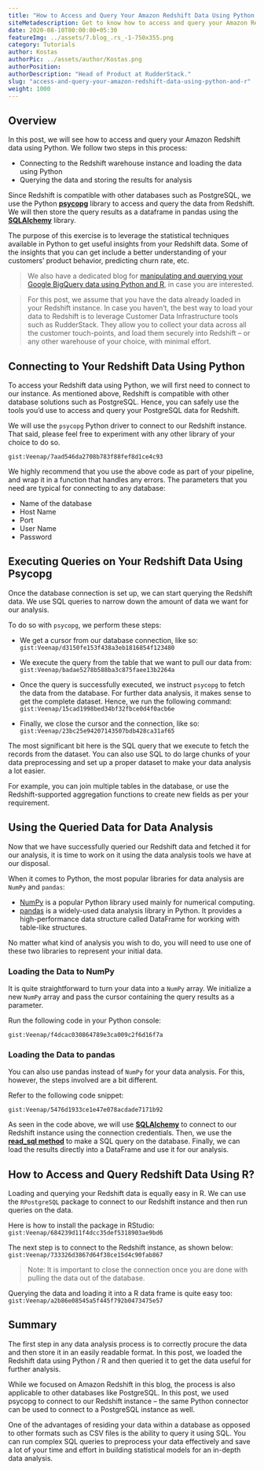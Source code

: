 ```yaml
---
title: "How to Access and Query Your Amazon Redshift Data Using Python and R"
siteMetadescription: Get to know how to access and query your Amazon Redshift Data using the Python from Rudder Stack. By uniting the Redshift & saving the events for analysis.
date: 2020-08-10T00:00:00+05:30
featureImg: ../assets/7.blog_.rs_-1-750x355.png
category: Tutorials
author: Kostas
authorPic: ../assets/author/Kostas.png
authorPosition: 
authorDescription: "Head of Product at RudderStack."
slug: "access-and-query-your-amazon-redshift-data-using-python-and-r"
weight: 1000
---
```

Overview
--------

In this post, we will see how to access and query your Amazon Redshift data using Python. We follow two steps in this process:

*   Connecting to the Redshift warehouse instance and loading the data using Python
*   Querying the data and storing the results for analysis

Since Redshift is compatible with other databases such as PostgreSQL, we use the Python [**psycopg**](https://www.psycopg.org/) library to access and query the data from Redshift. We will then store the query results as a dataframe in pandas using the [**SQLAlchemy**](https://www.sqlalchemy.org/) library.

The purpose of this exercise is to leverage the statistical techniques available in Python to get useful insights from your Redshift data. Some of the insights that you can get include a better understanding of your customers’ product behavior, predicting churn rate, etc.

> We also have a dedicated blog for [manipulating and querying your Google BigQuery data using Python and R](https://rudderstack.com/blog/how-to-access-and-query-your-bigquery-data-using-python-and-r/), in case you are interested.

> For this post, we assume that you have the data already loaded in your Redshift instance. In case you haven’t, the best way to load your data to Redshift is to leverage Customer Data Infrastructure tools such as RudderStack. They allow you to collect your data across all the customer touch-points, and load them securely into Redshift – or any other warehouse of your choice, with minimal effort.

Connecting to Your Redshift Data Using Python
---------------------------------------------

To access your Redshift data using Python, we will first need to connect to our instance. As mentioned above, Redshift is compatible with other database solutions such as PostgreSQL. Hence, you can safely use the tools you’d use to access and query your PostgreSQL data for Redshift.

We will use the `psycopg` Python driver to connect to our Redshift instance. That said, please feel free to experiment with any other library of your choice to do so.

`gist:Veenap/7aad546da2708b783f88fef8d1ce4c93`


We highly recommend that you use the above code as part of your pipeline, and wrap it in a function that handles any errors. The parameters that you need are typical for connecting to any database:

*   Name of the database
*   Host Name
*   Port
*   User Name
*   Password

Executing Queries on Your Redshift Data Using Psycopg
-----------------------------------------------------

Once the database connection is set up, we can start querying the Redshift data. We use SQL queries to narrow down the amount of data we want for our analysis. 

To do so with `psycopg`, we perform these steps:

*   We get a cursor from our database connection, like so:
`gist:Veenap/d3150fe153f438a3eb1816854f123480`

*   We execute the query from the table that we want to pull our data from:
`gist:Veenap/badae5278b588ba3c875faee13b2264a`

*   Once the query is successfully executed, we instruct `psycopg` to fetch the data from the database. For further data analysis, it makes sense to get the complete dataset. Hence, we run the following command:
`gist:Veenap/15cad1998bed34bf32fbce0d4f0acb6e`

*   Finally, we close the cursor and the connection, like so:
`gist:Veenap/23bc25e94207143507bdb428ca31af65`

The most significant bit here is the SQL query that we execute to fetch the records from the dataset. You can also use SQL to do large chunks of your data preprocessing and set up a proper dataset to make your data analysis a lot easier.

For example, you can join multiple tables in the database, or use the Redshift-supported aggregation functions to create new fields as per your requirement.

Using the Queried Data for Data Analysis
----------------------------------------

Now that we have successfully queried our Redshift data and fetched it for our analysis, it is time to work on it using the data analysis tools we have at our disposal.

When it comes to Python, the most popular libraries for data analysis are `NumPy` and `pandas`:

*   [NumPy](https://www.numpy.org/) is a popular Python library used mainly for numerical computing.
*   [pandas](https://pandas.pydata.org/) is a widely-used data analysis library in Python. It provides a high-performance data structure called DataFrame for working with table-like structures.

No matter what kind of analysis you wish to do, you will need to use one of these two libraries to represent your initial data.

### Loading the Data to NumPy

It is quite straightforward to turn your data into a `NumPy` array. We initialize a new `NumPy` array and pass the cursor containing the query results as a parameter. 

Run the following code in your Python console:

`gist:Veenap/f4dcac030864789e3ca009c2f6d16f7a`

### Loading the Data to pandas

You can also use pandas instead of `NumPy` for your data analysis. For this, however, the steps involved are a bit different. 

Refer to the following code snippet:

`gist:Veenap/5476d1933ce1e47e078acdade7171b92`

As seen in the code above, we will use [**SQLAlchemy**](https://www.sqlalchemy.org/) to connect to our Redshift instance using the connection credentials. Then, we use the [**read\_sql method**](https://pandas.pydata.org/pandas-docs/stable/generated/pandas.read_sql.html) to make a SQL query on the database. Finally, we can load the results directly into a DataFrame and use it for our analysis.

How to Access and Query Redshift Data Using R?
----------------------------------------------

Loading and querying your Redshift data is equally easy in R. We can use the `RPostgreSQL` package to connect to our Redshift instance and then run queries on the data. 

Here is how to install the package in RStudio:
`gist:Veenap/684239d11f4dcc35def5318903ae9bd6`

The next step is to connect to the Redshift instance, as shown below:
`gist:Veenap/733326d3867d64f38ce15d4c90fab867`


> Note: It is important to close the connection once you are done with pulling the data out of the database.

Querying the data and loading it into a R data frame is quite easy too:
`gist:Veenap/a2b86e08545a5f445f792b0473475e57`

Summary
-------

The first step in any data analysis process is to correctly procure the data and then store it in an easily readable format. In this post, we loaded the Redshift data using Python / R and then queried it to get the data useful for further analysis.

While we focused on Amazon Redshift in this blog, the process is also applicable to other databases like PostgreSQL. In this post, we used psycopg to connect to our Redshift instance – the same Python connector can be used to connect to a PostgreSQL instance as well.

One of the advantages of residing your data within a database as opposed to other formats such as CSV files is the ability to query it using SQL. You can run complex SQL queries to preprocess your data effectively and save a lot of your time and effort in building statistical models for an in-depth data analysis.